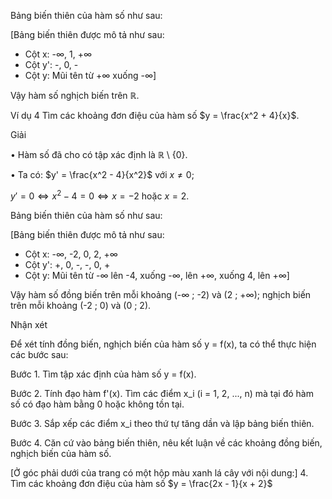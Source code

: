 Bảng biến thiên của hàm số như sau:

[Bảng biến thiên được mô tả như sau:
- Cột x: -∞, 1, +∞
- Cột y': -, 0, -
- Cột y: Mũi tên từ +∞ xuống -∞]

Vậy hàm số nghịch biến trên ℝ.

Ví dụ 4 Tìm các khoảng đơn điệu của hàm số $y = \frac{x^2 + 4}{x}$.

Giải

• Hàm số đã cho có tập xác định là ℝ \ {0}.

• Ta có: $y' = \frac{x^2 - 4}{x^2}$ với $x ≠ 0$;

$y' = 0 ⇔ x^2 - 4 = 0 ⇔ x = -2$ hoặc $x = 2$.

Bảng biến thiên của hàm số như sau:

[Bảng biến thiên được mô tả như sau:
- Cột x: -∞, -2, 0, 2, +∞
- Cột y': +, 0, -, -, 0, +
- Cột y: Mũi tên từ -∞ lên -4, xuống -∞, lên +∞, xuống 4, lên +∞]

Vậy hàm số đồng biến trên mỗi khoảng (-∞ ; -2) và (2 ; +∞); nghịch biến trên mỗi khoảng (-2 ; 0) và (0 ; 2).

Nhận xét

Để xét tính đồng biến, nghịch biến của hàm số y = f(x), ta có thể thực hiện các bước sau:

Bước 1. Tìm tập xác định của hàm số y = f(x).

Bước 2. Tính đạo hàm f'(x). Tìm các điểm x_i (i = 1, 2, ..., n) mà tại đó hàm số có đạo hàm bằng 0 hoặc không tồn tại.

Bước 3. Sắp xếp các điểm x_i theo thứ tự tăng dần và lập bảng biến thiên.

Bước 4. Căn cứ vào bảng biến thiên, nêu kết luận về các khoảng đồng biến, nghịch biến của hàm số.

[Ở góc phải dưới của trang có một hộp màu xanh lá cây với nội dung:]
4. Tìm các khoảng đơn điệu của hàm số $y = \frac{2x - 1}{x + 2}$